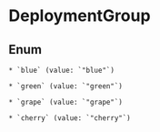 
# DeploymentGroup

## Enum


    * `blue` (value: `"blue"`)

    * `green` (value: `"green"`)

    * `grape` (value: `"grape"`)

    * `cherry` (value: `"cherry"`)



